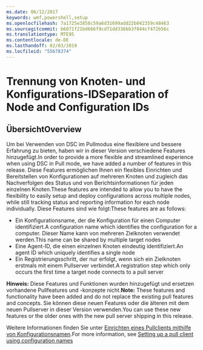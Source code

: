 ```yaml
---
ms.date: 06/12/2017
keywords: wmf,powershell,setup
ms.openlocfilehash: 7a1725e3858c59a6d31699add22b042359c48463
ms.sourcegitcommit: b6871f21bd666f9cd71dd336bb3f844cf472b56c
ms.translationtype: MTE95
ms.contentlocale: de-DE
ms.lasthandoff: 02/03/2019
ms.locfileid: "55678374"
---
```

# <a name="separation-of-node-and-configuration-ids"></a><span data-ttu-id="2fdf5-102">Trennung von Knoten- und Konfigurations-ID</span><span class="sxs-lookup"><span data-stu-id="2fdf5-102">Separation of Node and Configuration IDs</span></span>

## <a name="overview"></a><span data-ttu-id="2fdf5-103">Übersicht</span><span class="sxs-lookup"><span data-stu-id="2fdf5-103">Overview</span></span>

<span data-ttu-id="2fdf5-104">Um bei Verwenden von DSC im Pullmodus eine flexiblere und bessere Erfahrung zu bieten, haben wir in dieser Version verschiedene Features hinzugefügt.</span><span class="sxs-lookup"><span data-stu-id="2fdf5-104">In order to provide a more flexible and streamlined experience when using DSC in Pull mode, we have added a number of features in this release.</span></span> <span data-ttu-id="2fdf5-105">Diese Features ermöglichen Ihnen ein flexibles Einrichten und Bereitstellen von Konfigurationen auf mehreren Knoten und zugleich das Nachverfolgen des Status und von Berichtsinformationen für jeden einzelnen Knoten.</span><span class="sxs-lookup"><span data-stu-id="2fdf5-105">These features are intended to allow you to have the flexibility to easily setup and deploy configurations across multiple nodes, while still tracking status and reporting information for each node individually.</span></span>
<span data-ttu-id="2fdf5-106">Diese Features sind wie folgt:</span><span class="sxs-lookup"><span data-stu-id="2fdf5-106">These features are as follows:</span></span>

* <span data-ttu-id="2fdf5-107">Ein Konfigurationsname, der die Konfiguration für einen Computer identifiziert.</span><span class="sxs-lookup"><span data-stu-id="2fdf5-107">A configuration name which identifies the configuration for a computer.</span></span> <span data-ttu-id="2fdf5-108">Dieser Name kann von mehreren Zielknoten verwendet werden.</span><span class="sxs-lookup"><span data-stu-id="2fdf5-108">This name can be shared by multiple target nodes</span></span>
* <span data-ttu-id="2fdf5-109">Eine Agent-ID, die einen einzelnen Knoten eindeutig identifiziert.</span><span class="sxs-lookup"><span data-stu-id="2fdf5-109">An agent ID which uniquely identifies a single node</span></span>
* <span data-ttu-id="2fdf5-110">Ein Registrierungsschritt, der nur erfolgt, wenn sich ein Zielknoten erstmals mit einem Pullserver verbindet.</span><span class="sxs-lookup"><span data-stu-id="2fdf5-110">A registration step which only occurs the first time a target node connects to a pull server</span></span>

<span data-ttu-id="2fdf5-111">**Hinweis:** Diese Features und Funktionen wurden hinzugefügt und ersetzen vorhandene Pullfeatures und -konzepte nicht.</span><span class="sxs-lookup"><span data-stu-id="2fdf5-111">**Note:** These features and functionality have been added and do not replace the existing pull features and concepts.</span></span> <span data-ttu-id="2fdf5-112">Sie können diese neuen Features oder die älteren mit dem neuen Pullserver in dieser Version verwenden.</span><span class="sxs-lookup"><span data-stu-id="2fdf5-112">You can use these new features or the older ones with the new pull server shipping in this release.</span></span>

<span data-ttu-id="2fdf5-113">Weitere Informationen finden Sie unter [Einrichten eines Pullclients mithilfe von Konfigurationsnamen](https://msdn.microsoft.com/powershell/dsc/pullclientconfignames).</span><span class="sxs-lookup"><span data-stu-id="2fdf5-113">For more information, see [Setting up a pull client using configuration names](https://msdn.microsoft.com/powershell/dsc/pullclientconfignames)</span></span>
